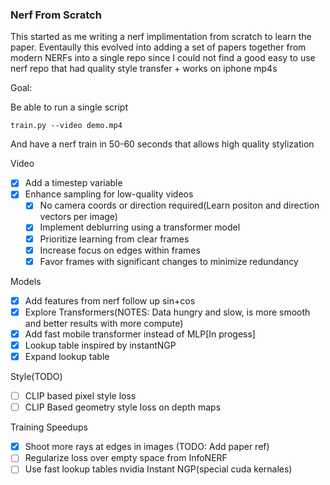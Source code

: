 ### Nerf From Scratch

This started as me writing a nerf implimentation from scratch to learn the paper. Eventaully this evolved into adding a set of papers together from modern NERFs into a single repo since I could not find a good easy to use nerf repo that had quality style transfer + works on iphone mp4s

Goal:

Be able to run a single script

```
train.py --video demo.mp4
```

And have a nerf train in 50-60 seconds that allows high quality stylization

Video

- [x] Add a timestep variable
- [x] Enhance sampling for low-quality videos
  - [x] No camera coords or direction required(Learn positon and direction vectors per image)
  - [x] Implement deblurring using a transformer model
  - [x] Prioritize learning from clear frames
  - [x] Increase focus on edges within frames
  - [x] Favor frames with significant changes to minimize redundancy

Models

- [x] Add features from nerf follow up sin+cos
- [x] Explore Transformers(NOTES: Data hungry and slow, is more smooth and better results with more compute)
- [x] Add fast mobile transformer instead of MLP[In progess]
- [x] Lookup table inspired by instantNGP
- [x] Expand lookup table

Style(TODO)

- [ ] CLIP based pixel style loss
- [ ] CLIP Based geometry style loss on depth maps

Training Speedups

- [x] Shoot more rays at edges in images (TODO: Add paper ref)
- [ ] Regularize loss over empty space from InfoNERF
- [ ] Use fast lookup tables nvidia Instant NGP(special cuda kernales)

